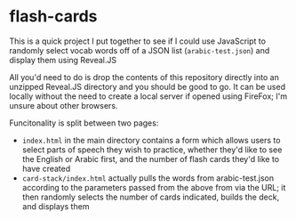 # flash-cards

This is a quick project I put together to see if I could use JavaScript to randomly select vocab words off of a JSON list (`arabic-test.json`) and display them using Reveal.JS

All you'd need to do is drop the contents of this repository directly into an unzipped Reveal.JS directory and you should be good to go. It can be used locally without the need to create a local server if opened using FireFox; I'm unsure about other browsers.

Funcitonality is split between two pages:
* `index.html` in the main directory contains a form which allows users to select parts of speech they wish to practice, whether they'd like to see the English or Arabic first, and the number of flash cards they'd like to have created
* `card-stack/index.html` actually pulls the words from arabic-test.json according to the parameters passed from the above from via the URL; it then randomly selects the number of cards indicated, builds the deck, and displays them
